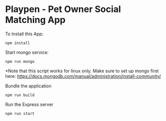 # Playpen - Pet Owner Social Matching App

To Install this App:
```
npm install
```

Start mongo service:
```
npm run mongo
```
*Note that this script works for linux only. Make sure to set up mongo first here:
https://docs.mongodb.com/manual/administration/install-community/

Bundle the application
```
npm run build
```

Run the Express server
```
npm run start
```